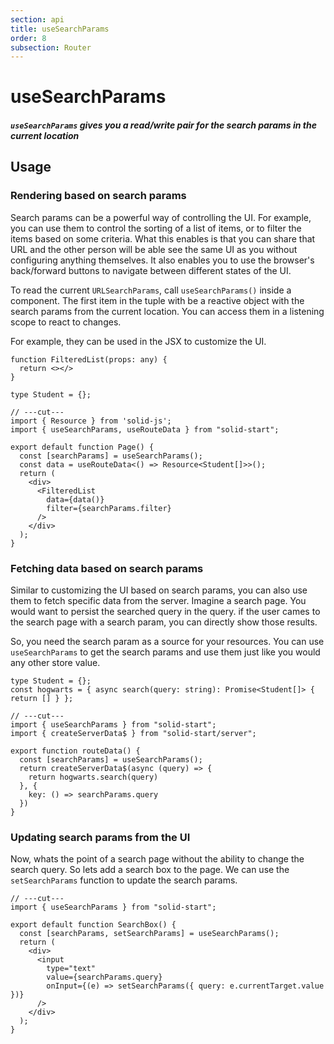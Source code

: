 ```yaml
---
section: api
title: useSearchParams
order: 8
subsection: Router
---
```


# useSearchParams

##### `useSearchParams` gives you a read/write pair for the search params in the current location

<table-of-contents></table-of-contents>

## Usage

### Rendering based on search params

Search params can be a powerful way of controlling the UI. For example, you can use them to control the sorting of a list of items, or to filter the items based on some criteria. What this enables is that you can share that URL and the other person will be able see the same UI as you without configuring anything themselves. It also enables you to use the browser's back/forward buttons to navigate between different states of the UI.

To read the current `URLSearchParams`, call `useSearchParams()` inside a component. The first item in the tuple with be a reactive object with the search params from the current location. You can access them in a listening scope to react to changes.

For example, they can be used in the JSX to customize the UI.

```tsx twoslash {5,11}
function FilteredList(props: any) {
  return <></>
}

type Student = {};

// ---cut---
import { Resource } from 'solid-js';
import { useSearchParams, useRouteData } from "solid-start";

export default function Page() {
  const [searchParams] = useSearchParams();
  const data = useRouteData<() => Resource<Student[]>>();
  return (
    <div>
      <FilteredList
        data={data()}
        filter={searchParams.filter}
      />
    </div>
  );
}
```

### Fetching data based on search params

Similar to customizing the UI based on search params, you can also use them to fetch specific data from the server. Imagine a search page. You would want to persist the searched query in the query. if the user cames to the search page with a search param, you can directly show those results. 

So, you need the search param as a source for your resources. You can use `useSearchParams` to get the search params and use them just like you would any other store value.


```tsx twoslash {5,9} filename="routes/search.tsx"
type Student = {};
const hogwarts = { async search(query: string): Promise<Student[]> { return [] } };

// ---cut---
import { useSearchParams } from "solid-start";
import { createServerData$ } from "solid-start/server";

export function routeData() {
  const [searchParams] = useSearchParams();
  return createServerData$(async (query) => {
    return hogwarts.search(query)
  }, { 
    key: () => searchParams.query
  })
}

```

### Updating search params from the UI

Now, whats the point of a search page without the ability to change the search query. So lets add a search box to the page. We can use the `setSearchParams` function to update the search params. 

```tsx twoslash {5,11} filename="routes/search.tsx"
// ---cut---
import { useSearchParams } from "solid-start";

export default function SearchBox() {
  const [searchParams, setSearchParams] = useSearchParams();
  return (
    <div>
      <input
        type="text"
        value={searchParams.query}
        onInput={(e) => setSearchParams({ query: e.currentTarget.value })}
      />
    </div>
  );
}
```